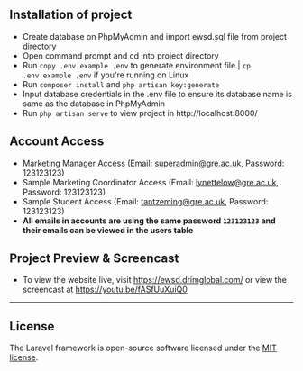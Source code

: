 ## Installation of project
- Create database on PhpMyAdmin and import ewsd.sql file from project directory
- Open command prompt and cd into project directory
- Run `copy .env.example .env` to generate environment file | `cp .env.example .env` if you're running on Linux
- Run `composer install` and `php artisan key:generate`
- Input database credentials in the .env file to ensure its database name is same as the database in PhpMyAdmin
- Run `php artisan serve` to view project in http://localhost:8000/

## Account Access
- Marketing Manager Access (Email: superadmin@gre.ac.uk, Password: 123123123)
- Sample Marketing Coordinator Access (Email: lynettelow@gre.ac.uk, Password: 123123123)
- Sample Student Access (Email: tantzeming@gre.ac.uk, Password: 123123123)
- **All emails in accounts are using the same password `123123123` and their emails can be viewed in the users table**

## Project Preview & Screencast
- To view the website live, visit https://ewsd.drimglobal.com/ or view the screencast at https://youtu.be/fASfUuXuiQ0
-------

## License

The Laravel framework is open-source software licensed under the [MIT license](https://opensource.org/licenses/MIT).
